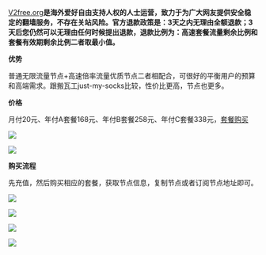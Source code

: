 [V2free.org](https://v2free.org/)**是海外爱好自由支持人权的人士运营，致力于为广大网友提供安全稳定的翻墙服务，不存在关站风险。官方退款政策是：3天之内无理由全额退款；3天后您仍然可以无理由任何时候提出退款，退款比例为：高速套餐流量剩余比例和套餐有效期剩余比例二者取最小值。**

**优势**

普通无限流量节点+高速倍率流量优质节点二者相配合，可很好的平衡用户的预算和高端需求。跟搬瓦工just-my-socks比较，性价比更高，节点也更多。

**价格**

月付20元、年付A套餐168元、年付B套餐258元、年付C套餐338元，[套餐购买]([V2free.org](https://v2free.org/))

![](https://cdn.jsdelivr.net/gh/Alvin9999/pac2/v2fee/1.PNG)

![](https://cdn.jsdelivr.net/gh/Alvin9999/pac2/v2fee/2.PNG)

**购买流程**

先充值，然后购买相应的套餐，获取节点信息，复制节点或者订阅节点地址即可。

![](https://cdn.jsdelivr.net/gh/Alvin9999/pac2/v2fee/3.jpg)

![](https://cdn.jsdelivr.net/gh/Alvin9999/pac2/v2fee/4.jpg)

![](https://cdn.jsdelivr.net/gh/Alvin9999/pac2/v2fee/7.jpg)

![](https://cdn.jsdelivr.net/gh/Alvin9999/pac2/v2fee/6.jpg)

